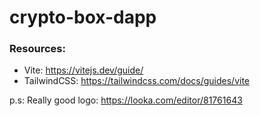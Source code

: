 # crypto-box-dapp





### Resources:
- Vite: https://vitejs.dev/guide/
- TailwindCSS: https://tailwindcss.com/docs/guides/vite



p.s: 
Really good logo: https://looka.com/editor/81761643
